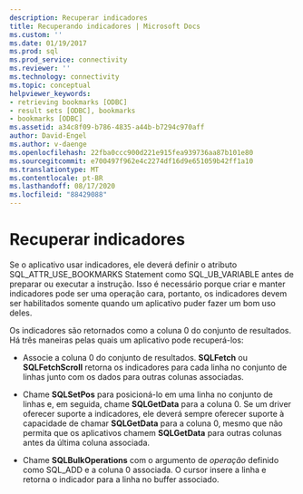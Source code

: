 ```yaml
---
description: Recuperar indicadores
title: Recuperando indicadores | Microsoft Docs
ms.custom: ''
ms.date: 01/19/2017
ms.prod: sql
ms.prod_service: connectivity
ms.reviewer: ''
ms.technology: connectivity
ms.topic: conceptual
helpviewer_keywords:
- retrieving bookmarks [ODBC]
- result sets [ODBC], bookmarks
- bookmarks [ODBC]
ms.assetid: a34c8f09-b786-4835-a44b-b7294c970aff
author: David-Engel
ms.author: v-daenge
ms.openlocfilehash: 22fba0ccc900d221e915fea939736aa87b101e80
ms.sourcegitcommit: e700497f962e4c2274df16d9e651059b42ff1a10
ms.translationtype: MT
ms.contentlocale: pt-BR
ms.lasthandoff: 08/17/2020
ms.locfileid: "88429088"
---
```

# <a name="retrieving-bookmarks"></a>Recuperar indicadores
Se o aplicativo usar indicadores, ele deverá definir o atributo SQL_ATTR_USE_BOOKMARKS Statement como SQL_UB_VARIABLE antes de preparar ou executar a instrução. Isso é necessário porque criar e manter indicadores pode ser uma operação cara, portanto, os indicadores devem ser habilitados somente quando um aplicativo puder fazer um bom uso deles.  
  
 Os indicadores são retornados como a coluna 0 do conjunto de resultados. Há três maneiras pelas quais um aplicativo pode recuperá-los:  
  
-   Associe a coluna 0 do conjunto de resultados. **SQLFetch** ou **SQLFetchScroll** retorna os indicadores para cada linha no conjunto de linhas junto com os dados para outras colunas associadas.  
  
-   Chame **SQLSetPos** para posicioná-lo em uma linha no conjunto de linhas e, em seguida, chame **SQLGetData** para a coluna 0. Se um driver oferecer suporte a indicadores, ele deverá sempre oferecer suporte à capacidade de chamar **SQLGetData** para a coluna 0, mesmo que não permita que os aplicativos chamem **SQLGetData** para outras colunas antes da última coluna associada.  
  
-   Chame **SQLBulkOperations** com o argumento de *operação* definido como SQL_ADD e a coluna 0 associada. O cursor insere a linha e retorna o indicador para a linha no buffer associado.
